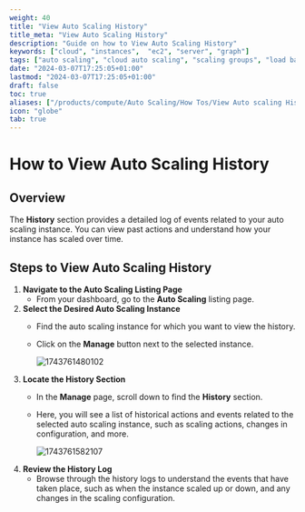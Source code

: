 ```yaml
---
weight: 40
title: "View Auto Scaling History"
title_meta: "View Auto Scaling History"
description: "Guide on how to View Auto Scaling History"
keywords: ["cloud", "instances",  "ec2", "server", "graph"]
tags: ["auto scaling", "cloud auto scaling", "scaling groups", "load balancing", "automatic resource scaling"]
date: "2024-03-07T17:25:05+01:00"
lastmod: "2024-03-07T17:25:05+01:00"
draft: false
toc: true
aliases: ["/products/compute/Auto Scaling/How Tos/View Auto scaling History"]
icon: "globe"
tab: true
---
```




# **How to View Auto Scaling History**

## **Overview**

The **History** section provides a detailed log of events related to your auto scaling instance. You can view past actions and understand how your instance has scaled over time.

## **Steps to View Auto Scaling History**

1. **Navigate to the Auto Scaling Listing Page**
   * From your dashboard, go to the **Auto Scaling** listing page.
2. **Select the Desired Auto Scaling Instance**
   * Find the auto scaling instance for which you want to view the history.
   * Click on the **Manage** button next to the selected instance.

     ![1743761480102](image/index/1743761480102.png)
3. **Locate the History Section**
   * In the **Manage** page, scroll down to find the **History** section.
   * Here, you will see a list of historical actions and events related to the selected auto scaling instance, such as scaling actions, changes in configuration, and more.

     ![1743761582107](image/index/1743761582107.png)
4. **Review the History Log**
   * Browse through the history logs to understand the events that have taken place, such as when the instance scaled up or down, and any changes in the scaling configuration.
